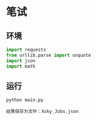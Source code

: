 # 笔试

## 环境

```Python
import requests
from urllib.parse import unquote
import json
import math
```

## 运行

```shell
python main.py
```

`结果保存为文件：Xsky_Jobs.json`



